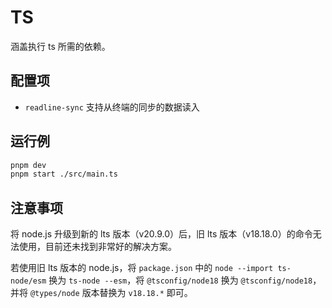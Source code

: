 # TS

涵盖执行 ts 所需的依赖。

## 配置项

- `readline-sync` 支持从终端的同步的数据读入

## 运行例

```bash
pnpm dev
pnpm start ./src/main.ts
```

## 注意事项

将 node.js 升级到新的 lts 版本（v20.9.0）后，旧 lts 版本（v18.18.0）的命令无法使用，目前还未找到非常好的解决方案。

若使用旧 lts 版本的 node.js，将 `package.json` 中的 `node --import ts-node/esm` 换为 `ts-node --esm`，将 `@tsconfig/node18` 换为 `@tsconfig/node18`，并将 `@types/node` 版本替换为 `v18.18.*` 即可。


